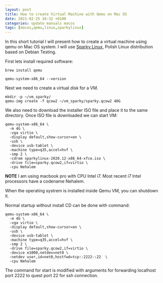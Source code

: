 ```yaml
---
layout: post
title: How to create Virtual Machine with Qemu on Mac OS
date: 2021-02-25 16:32 +0100
categories: update manuals macos
tags: [macos,qemu,linux,sparkylinux]
---
```


In this short tutorial I will present how to create a virtual machine using qemu on Mac OS system. 
I will use [Sparky Linux](https://sparkylinux.org/), Polish Linux distribution based on Debian Testing. 

First lets install required software: 

```
brew install qemu

qemu-system-x86_64 --version

```

Next we need to create a virtual disk for a VM. 

```
mkdir -p ~/vm_sparky/
qemu-img create -f qcow2 ~/vm_sparky/sparky.qcow2 40G

```

We also need to download the installer ISO file and place it to the same directory. 
Once ISO file is downloaded we can start VM:

```
qemu-system-x86_64 \
  -m 4G \
  -vga virtio \
  -display default,show-cursor=on \
  -usb \
  -device usb-tablet \
  -machine type=q35,accel=hvf \
  -smp 2 \
  -cdrom sparkylinux-2020.12-x86_64-xfce.iso \
  -drive file=sparky.qcow2,if=virtio \
  -cpu Nehalem

```

**NOTE**
I am using macbook pro with CPU Intel i7. Most recent i7 Intel processors have a codename Nehalem. 

When the operating systrem is installed inside Qemu VM, you can shutdown it. 

Normal startup without install CD can be done with command:

```
qemu-system-x86_64 \
  -m 4G \
  -vga virtio \
  -display default,show-cursor=on \
  -usb \
  -device usb-tablet \
  -machine type=q35,accel=hvf \
  -smp 2 \
  -drive file=sparky.qcow2,if=virtio \
  -device e1000,netdev=net0 \
  -netdev user,id=net0,hostfwd=tcp::2222-:22  \
  -cpu Nehalem
``` 

The command for start is modified with arguments for forwarding localhost port 2222 to quest port 22 for ssh connection. 



